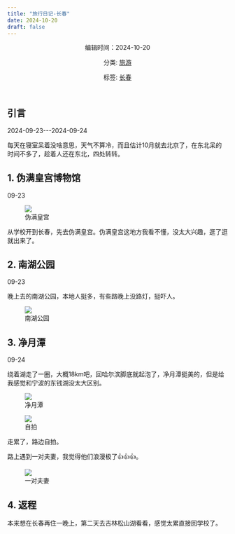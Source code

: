 ```yaml
---
title: "旅行日记-长春"
date: 2024-10-20
draft: false
---
```

<!DOCTYPE html>
<html lang="zh-CN">

<head>
    <meta charset="UTF-8">
    <meta name="viewport" content="width=device-width, initial-scale=1.0">
    <title>旅行日记-长春</title>
    <link rel="stylesheet" href="/assets/css/styles.css">
</head>

<body>
    <article>
        <header>
            <!-- <h1>旅行日记-长春</h1> -->
            <p><time datetime="2024-10-20">编辑时间：2024-10-20</time></p>
            <p>分类: <a href="#">旅游</a></p>
            <p>标签: <a href="#">长春</a></p>
        </header>
        <section>
            <h2>引言</h2>
            <p>2024-09-23---2024-09-24</p>
            <p>每天在寝室呆着没啥意思，天气不算冷，而且估计10月就去北京了，在东北呆的时间不多了，趁着人还在东北，四处转转。</p>
        </section>
        <section>
            <h2>1. 伪满皇宫博物馆</h2>
            <p>09-23 <i class="fas fa-cloud"></i></p>
            <div class="container">
                <div class="image">
                    <figure>
                        <img src="/images/daily-travel/changchun1.jpg">
                        <figcaption>伪满皇宫</figcaption>
                    </figure>
                </div>
                <div class="text">
                    <p>从学校开到长春，先去伪满皇宫。伪满皇宫这地方我看不懂，没太大兴趣，逛了逛就出来了。</p>
                </div>
            </div>
        </section>
        <section>
            <h2>2. 南湖公园</h2>
            <p>09-23 <i class="fas fa-cloud"></i></p>
            <p>晚上去的南湖公园，本地人挺多，有些路晚上没路灯，挺吓人。</p>
            <div class="container">
                <div class="image">
                    <figure>
                        <img src="/images/daily-travel/changchun2.jpg">
                        <figcaption>南湖公园</figcaption>
                    </figure>
                </div>
            </div>
        </section>
        <section>
            <h2>3. 净月潭</h2>
            <p>09-24 <i class="fas fa-sun"></i></p>
            <p>绕着湖走了一圈，大概18km吧，回哈尔滨脚底就起泡了，净月潭挺美的，但是给我感觉和宁波的东钱湖没太大区别。</p>
            <div class="container">
                <div class="image">
                    <figure>
                        <img src="/images/daily-travel/changchun3.jpg">
                        <figcaption>净月潭</figcaption>
                    </figure>
                </div>
            </div>
            <div class="container">
                <div class="image">
                    <figure>
                        <img src="/images/daily-travel/changchun4.jpg">
                        <figcaption>自拍</figcaption>
                    </figure>
                </div>
                <div class="text">
                    <p>走累了，路边自拍。</p>
                </div>
            </div>
            <div class="container">
                <div class="text">
                    <p>路上遇到一对夫妻，我觉得他们浪漫极了👍👍👍。</p>
                </div>
                <div class="image">
                    <figure>
                        <img src="/images/daily-travel/changchun5.jpg">
                        <figcaption>一对夫妻</figcaption>
                    </figure>
                </div>
            </div>
        </section>
        <section>
            <h2>4. 返程</h2>
            <p>本来想在长春再住一晚上，第二天去吉林松山湖看看，感觉太累直接回学校了。</p>
        </section>
    </article>
</body>

</html>